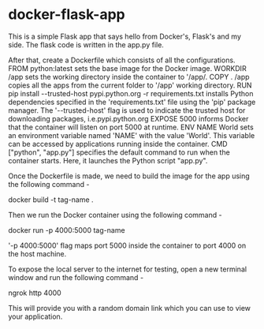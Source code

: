 # docker-flask-app
This is a simple Flask app that says hello from Docker's, Flask's and my side. The flask code is written in the app.py file.<br>

After that, create a Dockerfile which consists of all the configurations.
FROM python:latest sets the base image for the Docker image.
WORKDIR /app sets the working directory inside the container to '/app/.
COPY . /app copies all the apps from the current folder to '/app' working directory.
RUN pip install --trusted-host pypi.python.org -r requirements.txt installs Python dependencies specified in the 'requirements.txt' file using the 'pip' package manager. The '--trusted-host' flag is used to indicate the trusted host for downloading packages, i.e.pypi.python.org
EXPOSE 5000 informs Docker that the container will listen on port 5000 at runtime.
ENV NAME World sets an environment variable named 'NAME' with the value 'World'. This variable can be accessed by applications running inside the container.
CMD ["python", "app.py"] specifies the default command to run when the container starts. Here, it launches the Python script "app.py".

Once the Dockerfile is made, we need to build the image for the app using the following command - 

docker build -t tag-name .

Then we run the Docker container using the following command - 

docker run -p 4000:5000 tag-name

'-p 4000:5000' flag maps port 5000 inside the container to port 4000 on the host machine.

To expose the local server to the internet for testing, open a new terminal window and run the following command -

ngrok http 4000

This will provide you with a random domain link which you can use to view your application.
